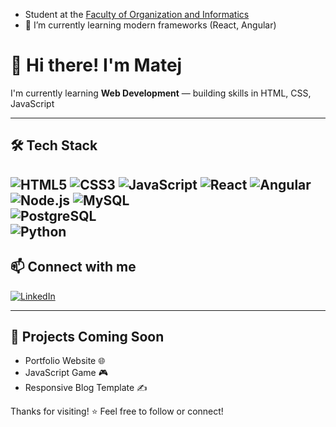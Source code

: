 
- Student at the [Faculty of Organization and Informatics](https://www.foi.unizg.hr/)
- 🌱 I’m currently learning modern frameworks (React, Angular)
# 👋 Hi there! I'm Matej

I'm currently learning **Web Development** — building skills in HTML, CSS, JavaScript

---

## 🛠️ Tech Stack
![HTML5](https://img.shields.io/badge/HTML5-E34F26?style=flat&logo=html5&logoColor=white)
![CSS3](https://img.shields.io/badge/CSS3-1572B6?style=flat&logo=css3&logoColor=white)
![JavaScript](https://img.shields.io/badge/JavaScript-F7DF1E?style=flat&logo=javascript&logoColor=black)
![React](https://img.shields.io/badge/React-20232A?style=flat&logo=react&logoColor=61DAFB)
![Angular](https://img.shields.io/badge/Angular-DD0031?style=flat&logo=angular&logoColor=white)  
![Node.js](https://img.shields.io/badge/Node.js-339933?style=flat&logo=node.js&logoColor=white)
![MySQL](https://img.shields.io/badge/MySQL-4479A1?style=flat&logo=mysql&logoColor=white)  
![PostgreSQL](https://img.shields.io/badge/PostgreSQL-4169E1?style=flat&logo=postgresql&logoColor=white)  
![Python](https://img.shields.io/badge/Python-3776AB?style=flat&logo=python&logoColor=white) 
---

## 📫 Connect with me
[![LinkedIn](https://img.shields.io/badge/LinkedIn-0077B5?style=flat&logo=linkedin&logoColor=white)](https://www.linkedin.com/in/matej-cutuk-84a816233/)

---

## 🚀 Projects Coming Soon
- Portfolio Website 🌐
- JavaScript Game 🎮
- Responsive Blog Template ✍️

Thanks for visiting! ⭐ Feel free to follow or connect!

<!---
matejc02/matejc02 is a ✨ special ✨ repository because its `README.md` (this file) appears on your GitHub profile.
You can click the Preview link to take a look at your changes.
--->
